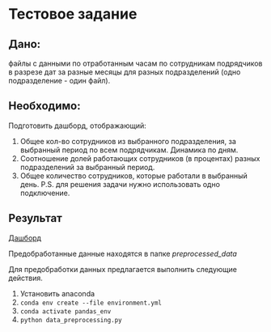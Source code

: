 # Тестовое задание

## Дано:

файлы с данными по отработанным часам по сотрудникам подрядчиков в разрезе дат за разные месяцы для разных подразделений (одно подразделение - один файл).

## Необходимо:

Подготовить дашборд, отображающий:

1. Общее кол-во сотрудников из выбранного подразделения, за выбранный период по всем подрядчикам. Динамика по дням.  
2. Соотношение долей работающих сотрудников (в процентах) разных подразделений за выбранный период.
3. Общее количество сотрудников, которые работали в выбранный день.
P.S. для решения задачи нужно использовать одно подключение.

## Результат

[Дашборд](https://datalens.yandex/kpv889zmml9ca)

Предобработанные данные находятся в папке *preprocessed_data*

Для предобработки данных предлагается выполнить следующие действия.

1. Установить anaconda
2. ```conda env create --file environment.yml```
3. ```conda activate pandas_env```
4. ```python data_preprocessing.py```
